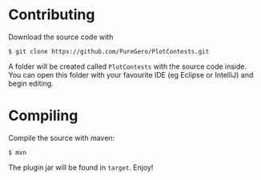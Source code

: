 Contributing
==========
Download the source code with

    $ git clone https://github.com/PureGero/PlotContests.git

A folder will be created called `PlotContests` with the source code inside. You can
open this folder with your favourite IDE (eg Eclipse or IntelliJ) and begin
editing.

Compiling
=========
Compile the source with maven:

    $ mvn

The plugin jar will be found in `target`. Enjoy!